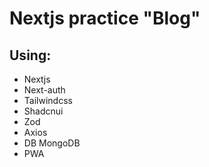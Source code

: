 # Nextjs practice "Blog"

## Using:
- Nextjs
- Next-auth
- Tailwindcss
- Shadcnui
- Zod
- Axios
- DB MongoDB
- PWA